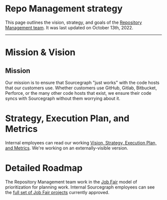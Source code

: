 # Repo Management strategy

This page outlines the vision, strategy, and goals of the [Repository Management team](../../../departments/engineering/teams/repo-management/index.md). It was last updated on October 13th, 2022.

---

# Mission & Vision

## Mission

Our mission is to ensure that Sourcegraph "just works" with the code hosts that our customers use. Whether customers use GitHub, Gitlab, Bitbucket, Perforce, or the many other code hosts that exist, we ensure their code syncs with Sourcegraph without them worrying about it.

# Strategy, Execution Plan, and Metrics

Internal employees can read our working [Vision, Strategy, Execution Plan, and Metrics](https://docs.google.com/document/d/1VIkf38olBSVD-WpOSM0EIHqysvSPhsTCgK2FV_bbPXI/edit?usp=sharing). We're working on an externally-visible version.

# Detailed Roadmap

The Repository Management team work in the [Job Fair](../../../departments/engineering/job-fair.md) model of prioritization for planning work. Internal Sourcegraph employees can see the [full set of Job Fair projects](https://github.com/orgs/sourcegraph/projects/302) currently approved.

